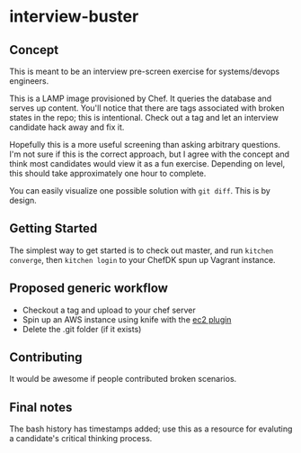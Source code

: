# interview-buster

## Concept
This is meant to be an interview pre-screen exercise for systems/devops engineers.

This is a LAMP image provisioned by Chef.  It queries the database and serves up content.  You'll notice that there are tags associated with broken states in the repo; this is intentional.  Check out a tag and let an interview candidate hack away and fix it.  

Hopefully this is a more useful screening than asking arbitrary questions.  I'm not sure if this is the correct approach, but I agree with the concept and think most candidates would view it as a fun exercise.  Depending on level, this should take approximately one hour to complete.

You can easily visualize one possible solution with `git diff`.  This is by design.

## Getting Started
The simplest way to get started is to check out master, and run `kitchen converge`, then `kitchen login` to your ChefDK spun up Vagrant instance.

## Proposed generic workflow
*   Checkout a tag and upload to your chef server
*   Spin up an AWS instance using knife with the [ec2 plugin](https://github.com/chef/knife-ec2)
*   Delete the .git folder (if it exists)

## Contributing
It would be awesome if people contributed broken scenarios.

## Final notes
The bash history has timestamps added; use this as a resource for evaluting a candidate's critical thinking process.
